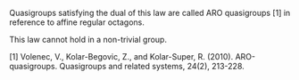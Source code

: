 Quasigroups satisfying the dual of this law are called ARO quasigroups [1] in reference to affine regular octagons.

This law cannot hold in a non-trivial group.

[1] Volenec, V., Kolar-Begovic, Z., and Kolar-Super, R. (2010). ARO-quasigroups. Quasigroups and related systems, 24(2), 213-228.
